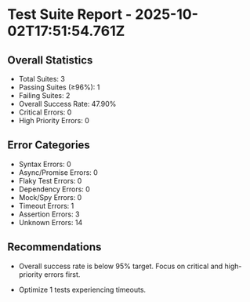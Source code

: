 # Test Suite Report - 2025-10-02T17:51:54.761Z

## Overall Statistics
- Total Suites: 3
- Passing Suites (≥96%): 1
- Failing Suites: 2
- Overall Success Rate: 47.90%
- Critical Errors: 0
- High Priority Errors: 0

## Error Categories
- Syntax Errors: 0
- Async/Promise Errors: 0
- Flaky Test Errors: 0
- Dependency Errors: 0
- Mock/Spy Errors: 0
- Timeout Errors: 1
- Assertion Errors: 3
- Unknown Errors: 14

## Recommendations
- Overall success rate is below 95% target. Focus on critical and high-priority errors first.



- Optimize 1 tests experiencing timeouts.